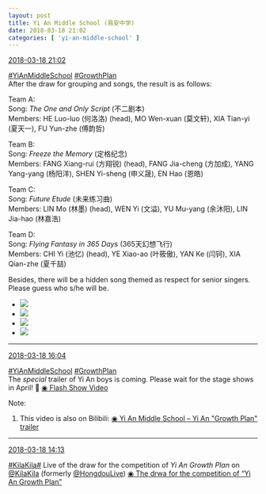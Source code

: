```yaml
---
layout: post
title: Yi An Middle School (易安中学)
date: 2018-03-18 21:02
categories: [ 'yi-an-middle-school' ]
---
```


<div class="weibo-info">
  <a href="https://weibo.com/6074218720/G7Z0wiqJ3">2018-03-18 21:02</a>
</div>

[#YiAnMiddleSchool](https://weibo.com/p/100808e5c67e0668537d4caddefd946dcff208/super_index) [#GrowthPlan](https://weibo.com/p/100808fe7264e4339c41df171df3260846e152)  
After the draw for grouping and songs, the result is as follows:

<!-- more -->

Team A:  
Song: *The One and Only Script* (不二剧本)  
Members: HE Luo-luo (何洛洛) (head), MO Wen-xuan (莫文轩), XIA Tian-yi (夏天一), FU Yun-zhe (傅韵哲)

Team B:  
Song: *Freeze the Memory* (定格纪念)  
Members: FANG Xiang-rui (方翔锐) (head), FANG Jia-cheng (方加成), YANG Yang-yang (杨阳洋), SHEN Yi-sheng (申义晟), EN Hao (恩皓)

Team C:  
Song: *Future Etude* (未来练习曲)  
Members: LIN Mo (林墨) (head), WEN Yi (文溢), YU Mu-yang (余沐阳), LIN Jia-hao (林嘉浩)

Team D:  
Song: *Flying Fantasy in 365 Days* (365天幻想飞行)  
Members: CHI Yi (池忆) (head), YE Xiao-ao (叶筱傲), YAN Ke (闫钶), XIA Qian-zhe (夏千喆)

Besides, there will be a hidden song themed as respect for senior singers. Please guess who s/he will be.

<ul class="weibo-pic-list-2">
  <li class="weibo-pic">
    <a href="http://wx4.sinaimg.cn/mw690/006D4NLGly1fpi2oyx4bfj31e00xckf5.jpg"><img src="http://wx4.sinaimg.cn/thumb150/006D4NLGly1fpi2oyx4bfj31e00xckf5.jpg"/></a>
  </li>
  <li class="weibo-pic">
    <a href="http://wx3.sinaimg.cn/mw690/006D4NLGly1fpi2p14g4rj31e02307wi.jpg"><img src="http://wx3.sinaimg.cn/thumb150/006D4NLGly1fpi2p14g4rj31e02307wi.jpg"/></a>
  </li>
  <li class="weibo-pic">
    <a href="http://wx3.sinaimg.cn/mw690/006D4NLGly1fpi2p937l2j33vc2kwkjs.jpg"><img src="http://wx3.sinaimg.cn/thumb150/006D4NLGly1fpi2p937l2j33vc2kwkjs.jpg"/></a>
  </li>
  <li class="weibo-pic">
    <a href="http://wx4.sinaimg.cn/mw690/006D4NLGly1fpi2oxg980j31e02301ky.jpg"><img src="http://wx4.sinaimg.cn/thumb150/006D4NLGly1fpi2oxg980j31e02301ky.jpg"/></a>
  </li>
</ul>

---

<div class="weibo-info">
  <a href="https://weibo.com/6074218720/G7X3CsxV4">2018-03-18 16:04</a>
</div>

[#YiAnMiddleSchool](https://weibo.com/p/100808e5c67e0668537d4caddefd946dcff208/super_index) [#GrowthPlan](https://weibo.com/p/100808fe7264e4339c41df171df3260846e152)  
The *special* trailer of Yi An boys is coming. Please wait for the stage shows in April! :metal: [◉ Flash Show Video](https://www.miaopai.com/show/Tbt5HzKOOddkgHmfK0Y8RlrB7GJzEFjzWOsV4w__.htm)

Note:
1. This video is also on Bilibili: [◉ Yi An Middle School – Yi An "Growth Plan" trailer](https://www.bilibili.com/video/av20930675)

---

<div class="weibo-info">
  <a href="https://weibo.com/6074218720/G7WkioNnl">2018-03-18 14:13</a>
</div>

[#KilaKila#](//huati.weibo.com/k/KilaKila) Live of the draw for the competition of *Yi An Growth Plan* on [@KilaKila](https://weibo.com/u/5990184179) (formerly [@HongdouLive](https://weibo.com/u/5990184179)) [◉ The drwa for the competition of “Yi An Growth Plan”](http://www.hongdoufm.com/room/1112733027735175179)
